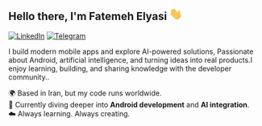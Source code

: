<h2> Hello there, I'm Fatemeh Elyasi <img src="https://raw.githubusercontent.com/ABSphreak/ABSphreak/master/gifs/Hi.gif" height="25px"></h2>


[![LinkedIn](https://img.shields.io/badge/LinkedIn-0A66C2?style=for-the-badge&logo=linkedin&logoColor=white)](https://www.linkedin.com/in/fatemehelyasi)
[![Telegram](https://img.shields.io/badge/Telegram-0088cc?style=for-the-badge&logo=telegram&logoColor=white)](https://t.me/ifatemehelyasi)


I build modern mobile apps and explore AI-powered solutions, Passionate about Android, artificial intelligence, and turning ideas into real products.I enjoy learning, building, and sharing knowledge with the developer community..

🌍 Based in Iran, but my code runs worldwide. <br>
🧠 Currently diving deeper into **Android development** and **AI integration**. <br>
☁️ Always learning. Always creating.<br>

